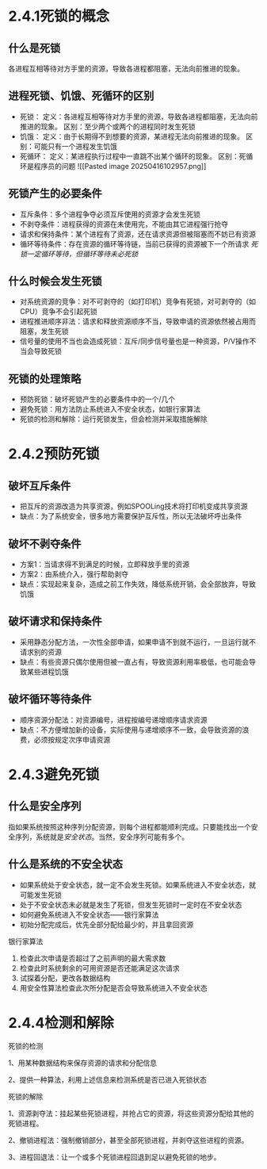 # 2.4.1死锁的概念
## 什么是死锁
各进程互相等待对方手里的资源，导致各进程都阻塞，无法向前推进的现象。
## 进程死锁、饥饿、死循环的区别
- 死锁：
	定义：各进程互相等待对方手里的资源，导致各进程都阻塞，无法向前推进的现象。
	区别：至少两个或两个的进程同时发生死锁
- 饥饿：
	定义：由于长期得不到想要的资源，某进程无法向前推进的现象。
	区别：可能只有一个进程发生饥饿
- 死循环：
	定义：某进程执行过程中一直跳不出某个循环的现象。
	区别：死循环是程序员的问题
![[Pasted image 20250416102957.png]]
## 死锁产生的必要条件
- 互斥条件：多个进程争夺必须互斥使用的资源才会发生死锁
- 不剥夺条件：进程获得的资源在未使用完，不能由其它进程强行抢夺
- 请求和保持条件：某个进程有了资源，还在请求资源但被阻塞而不妨已有资源
- 循环等待条件：存在资源的循环等待链，当前已获得的资源被下一个所请求
*死锁一定循环等待，但循环等待未必死锁*
## 什么时候会发生死锁
- 对系统资源的竞争：对不可剥夺的（如打印机）竞争有死锁，对可剥夺的（如CPU）竞争不会引起死锁
- 进程推进顺序非法：请求和释放资源顺序不当，导致申请的资源依然被占用而阻塞，发生死锁
- 信号量的使用不当也会造成死锁：互斥/同步信号量也是一种资源，P/V操作不当会导致死锁

## 死锁的处理策略

- 预防死锁：破坏死锁产生的必要条件中的一个/几个
- 避免死锁：用方法防止系统进入不安全状态，如银行家算法
- 死锁的检测和解除：运行死锁发生，但会检测并采取措施解除

# 2.4.2预防死锁
## 破坏互斥条件
- 把互斥的资源改造为共享资源，例如SPOOLing技术将打印机变成共享资源
- 缺点：为了系统安全，很多地方需要保护互斥性，所以无法破坏呼出条件
## 破坏不剥夺条件
- 方案1：当请求得不到满足的时候，立即释放手里的资源
- 方案2：由系统介入，强行帮助剥夺
- 缺点：实现起来复杂，造成之前工作失效，降低系统开销，会全部放弃，导致饥饿
## 破坏请求和保持条件
- 采用静态分配方法，一次性全部申请，如果申请不到就不运行，一旦运行就不请求别的资源
- 缺点：有些资源只偶尔使用但被一直占有，导致资源利用率极低，也可能会导致某些进程饥饿
## 破坏循环等待条件
- 顺序资源分配法：对资源编号，进程按编号递增顺序请求资源
- 缺点：不方便增加新的设备，实际使用与递增顺序不一致，会导致资源的浪费，必须按规定次序申请资源

# 2.4.3避免死锁
## 什么是安全序列
指如果系统按照这种序列分配资源，则每个进程都能顺利完成。只要能找出一个安全序列，系统就是*安全状态*。当然，安全序列可能有多个。
## 什么是系统的不安全状态
- 如果系统处于安全状态，就一定不会发生死锁。如果系统进入不安全状态，就可能发生死锁
- 处于不安全状态未必就是发生了死锁，但发生死锁时一定时在不安全状态
- 如何避免系统进入不安全状态——银行家算法
- 初始分配完成后，优先全部分配给最少的，并且拿回资源

银行家算法
1. 检查此次申请是否超过了之前声明的最大需求数
2. 检查此时系统剩余的可用资源是否还能满足这次请求
3. 试探着分配，更改各数据结构
4. 用安全性算法检查此次所分配是否会导致系统进入不安全状态
# 2.4.4检测和解除
死锁的检测

1、用某种数据结构来保存资源的请求和分配信息

2、提供一种算法，利用上述信息来检测系统是否已进入死锁状态

死锁的解除

1、资源剥夺法：挂起某些死锁进程，并抢占它的资源，将这些资源分配给其他的死锁进程。

2、撤销进程法：强制撤销部分，甚至全部死锁进程，并剥夺这些进程的资源。

3、进程回退法：让一个或多个死锁进程回退到足以避免死锁的地步。